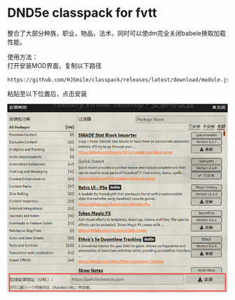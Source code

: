 # DND5e classpack for fvtt

整合了大部分种族，职业，物品，法术，同时可以使dm完全关闭babele换取加载性能。

使用方法：  
打开安装MOD界面，复制以下路径

    https://github.com/HJSmile/classpack/releases/latest/download/module.json

粘贴至以下位置后，点击安装

![MODPanel](./image/MODPanel.png)
